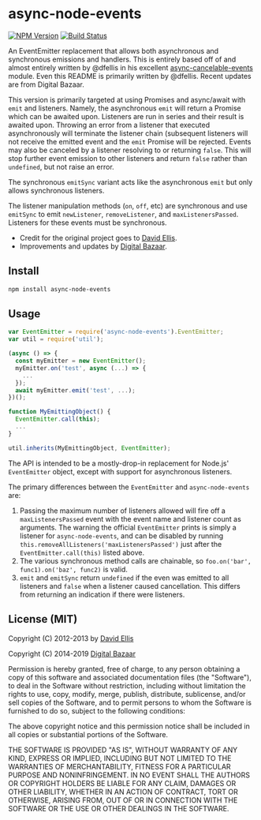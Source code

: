# async-node-events

[![NPM Version](https://img.shields.io/npm/v/async-node-events.svg?style=flat-square)](https://npm.im/async-node-devents)
[![Build Status](https://travis-ci.org/digitalbazaar/async-node-events.png?branch=master)](https://travis-ci.org/digitalbazaar/async-node-events)

An EventEmitter replacement that allows both asynchronous and synchronous
emissions and handlers. This is entirely based off of and almost entirely
written by @dfellis in his excellent
[async-cancelable-events](https://github.com/dfellis/async-cancelable-events)
module. Even this README is primarily written by @dfellis. Recent updates are
from Digital Bazaar.

This version is primarily targeted at using Promises and async/await with
``emit`` and listeners. Namely, the asynchronous ``emit`` will return a Promise
which can be awaited upon. Listeners are run in series and their result is
awaited upon. Throwing an error from a listener that executed asynchronously
will terminate the listener chain (subsequent listeners will not receive the
emitted event and the ``emit`` Promise will be rejected. Events may also be
canceled by a listener resolving to or returning `false`. This will stop
further event emission to other listeners and return `false` rather than
`undefined`, but not raise an error.

The synchronous ``emitSync`` variant acts like the asynchronous ``emit`` but
only allows synchronous listeners.

The listener manipulation methods (``on``, ``off``, etc) are synchronous and
use ``emitSync`` to emit ``newListener``, ``removeListener``, and
``maxListenersPassed``. Listeners for these events must be synchronous.

- Credit for the original project goes to [David Ellis].
- Improvements and updates by [Digital Bazaar].

## Install

```sh
npm install async-node-events
```

## Usage

```js
var EventEmitter = require('async-node-events').EventEmitter;
var util = require('util');

(async () => {
  const myEmitter = new EventEmitter();
  myEmitter.on('test', async (...) => {
    ...
  });
  await myEmitter.emit('test', ...);
})();

function MyEmittingObject() {
  EventEmitter.call(this);
  ...
}

util.inherits(MyEmittingObject, EventEmitter);
```

The API is intended to be a mostly-drop-in replacement for Node.js'
`EventEmitter` object, except with support for asynchronous listeners.

The primary differences between the `EventEmitter` and `async-node-events` are:

1. Passing the maximum number of listeners allowed will fire off a
   ``maxListenersPassed`` event with the event name and listener count as
   arguments. The warning the official ``EventEmitter`` prints is simply a
   listener for ``async-node-events``, and can be disabled by running
   ``this.removeAllListeners('maxListenersPassed')`` just after the
   ``EventEmitter.call(this)`` listed above.
2. The various synchronous method calls are chainable, so ``foo.on('bar',
   func1).on('baz', func2)`` is valid.
3. ``emit`` and ``emitSync`` return `undefined` if the even was emitted to all
   listeners and `false` when a listener caused cancellation. This differs from
   returning an indication if there were listeners.

## License (MIT)

Copyright (C) 2012-2013 by [David Ellis]

Copyright (C) 2014-2019 [Digital Bazaar]

Permission is hereby granted, free of charge, to any person obtaining a copy
of this software and associated documentation files (the "Software"), to deal
in the Software without restriction, including without limitation the rights
to use, copy, modify, merge, publish, distribute, sublicense, and/or sell
copies of the Software, and to permit persons to whom the Software is
furnished to do so, subject to the following conditions:

The above copyright notice and this permission notice shall be included in
all copies or substantial portions of the Software.

THE SOFTWARE IS PROVIDED "AS IS", WITHOUT WARRANTY OF ANY KIND, EXPRESS OR
IMPLIED, INCLUDING BUT NOT LIMITED TO THE WARRANTIES OF MERCHANTABILITY,
FITNESS FOR A PARTICULAR PURPOSE AND NONINFRINGEMENT. IN NO EVENT SHALL THE
AUTHORS OR COPYRIGHT HOLDERS BE LIABLE FOR ANY CLAIM, DAMAGES OR OTHER
LIABILITY, WHETHER IN AN ACTION OF CONTRACT, TORT OR OTHERWISE, ARISING FROM,
OUT OF OR IN CONNECTION WITH THE SOFTWARE OR THE USE OR OTHER DEALINGS IN
THE SOFTWARE.

[David Ellis]: https://github.com/dfellis
[Digital Bazaar]: https://github.com/digitalbazaar
